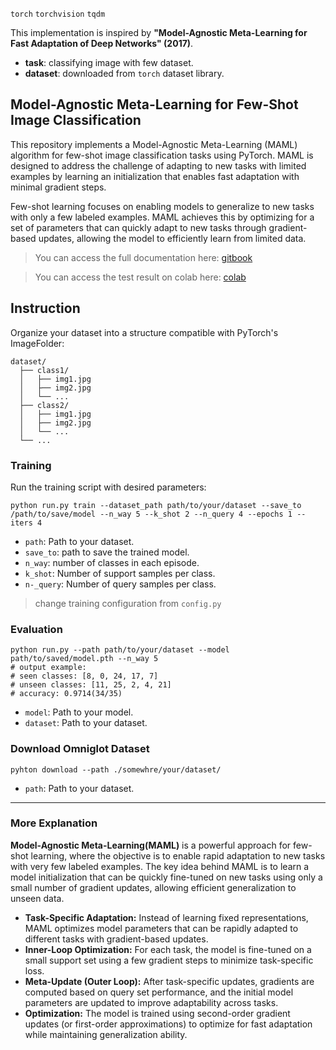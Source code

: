 `torch` `torchvision` `tqdm`

This implementation is inspired by **"Model-Agnostic Meta-Learning for Fast Adaptation of Deep Networks" (2017)**.
* **task**: classifying image with few dataset.
* **dataset**: downloaded from `torch` dataset library.

## Model-Agnostic Meta-Learning for Few-Shot Image Classification
This repository implements a Model-Agnostic Meta-Learning (MAML) algorithm for few-shot image classification tasks using PyTorch. MAML is designed to address the challenge of adapting to new tasks with limited examples by learning an initialization that enables fast adaptation with minimal gradient steps.

Few-shot learning focuses on enabling models to generalize to new tasks with only a few labeled examples. MAML achieves this by optimizing for a set of parameters that can quickly adapt to new tasks through gradient-based updates, allowing the model to efficiently learn from limited data.

> You can access the full documentation here: [gitbook](https://lif31up.gitbook.io/lif31up/meta-learning/model-agnostic-meta-learning-for-fast-adaption-of-deep-networks)

> You can access the test result on colab here: [colab](https://colab.research.google.com/drive/1ZmtP8rMZsSN_yA6tz3IKQU0ECXeAI018#scrollTo=iMjrWpR0FxHn)

## Instruction
Organize your dataset into a structure compatible with PyTorch's ImageFolder:
```
dataset/
  ├── class1/
  │   ├── img1.jpg
  │   ├── img2.jpg
  │   └── ...
  ├── class2/
  │   ├── img1.jpg
  │   ├── img2.jpg
  │   └── ...
  └── ...
 ```

### Training
Run the training script with desired parameters:
```Shell
python run.py train --dataset_path path/to/your/dataset --save_to /path/to/save/model --n_way 5 --k_shot 2 --n_query 4 --epochs 1 --iters 4
```
* `path`: Path to your dataset.
* `save_to`: path to save the trained model.
* `n_way`: number of classes in each episode.
* `k_shot`: Number of support samples per class.
* `n-_query`: Number of query samples per class.

> change training configuration from `config.py`


### Evaluation
```Shell
python run.py --path path/to/your/dataset --model path/to/saved/model.pth --n_way 5
# output example:
# seen classes: [8, 0, 24, 17, 7]
# unseen classes: [11, 25, 2, 4, 21]
# accuracy: 0.9714(34/35)
```
* `model`: Path to your model.
* `dataset`: Path to your dataset.

### Download Omniglot Dataset
```Shell
pyhton download --path ./somewhre/your/dataset/
```
* `path`: Path to your dataset.

---
### More Explanation
**Model-Agnostic Meta-Learning(MAML)** is a powerful approach for few-shot learning, where the objective is to enable rapid adaptation to new tasks with very few labeled examples. The key idea behind MAML is to learn a model initialization that can be quickly fine-tuned on new tasks using only a small number of gradient updates, allowing efficient generalization to unseen data.

* **Task-Specific Adaptation:** Instead of learning fixed representations, MAML optimizes model parameters that can be rapidly adapted to different tasks with gradient-based updates.
* **Inner-Loop Optimization:** For each task, the model is fine-tuned on a small support set using a few gradient steps to minimize task-specific loss.
* **Meta-Update (Outer Loop):** After task-specific updates, gradients are computed based on query set performance, and the initial model parameters are updated to improve adaptability across tasks.
* **Optimization:** The model is trained using second-order gradient updates (or first-order approximations) to optimize for fast adaptation while maintaining generalization ability.
